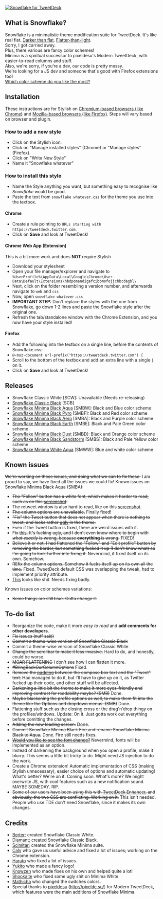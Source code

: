 [![Snowflake for TweetDeck](https://lh4.googleusercontent.com/-BWhQgIxSK3o/VEfFgg1x-LI/AAAAAAAACAU/DmN1YmAhxCM/w1200-h500-no/Snowflake_banner_blue.png)](http://fractalhexagon.net/dev/snowflake)


What is Snowflake?
-------------
Snowflake is a minimalistic theme modification suite for TweetDeck. It's like real flat. [Darker than flat](http://i.imgur.com/F8RAEcw.jpg). [Flatter-than-light](http://i.imgur.com/F8RAEcw.jpg).  
Sorry, I got carried away.  
Plus, there various are fancy color schemes!  
Minima is a spiritual successor to pixeldesu's Modern TweetDeck, with easier-to-read columns and stuff.  
Also, we're sorry, if you're a dev, our code is pretty messy.  
We're looking for a JS dev and someone that's good with Firefox extensions too!  
[Which color scheme do you like the most?](http://strawpoll.me/2823721/)  

## Installation

These instructions are for Stylish on [Chromium-based browsers (like Chrome)](https://chrome.google.com/webstore/detail/fjnbnpbmkenffdnngjfgmeleoegfcffe) and [Mozilla-based browsers (like Firefox)](https://addons.mozilla.org/en-US/firefox/addon/stylish/?src=external-userstyleshome). Steps will vary based on browser and plugin.

### How to add a new style

* Click on the Stylish icon.
* Click on "Manage installed styles" (Chrome) or "Manage styles" (Firefox).
* Click on "Write New Style"
* Name it "Snowflake whatever"

### How to install this style

* Name the Style anything you want, but something easy to recognise like *Snowflake* would be good.
* Paste the text from `snowflake whatever.css` for the theme you use into the textbox.

#### Chrome

* Create a rule pointing to `URLs starting with` `https://tweetdeck.twitter.com`.
* Click on **Save** and look at TweetDeck!

#### Chrome Web App (Extension)

This is a bit more work and does **NOT** require Stylish

* Download your stylesheet
* Open your file manager/explorer and navigate to `%UserProfile%\AppData\Local\Google\Chrome\User Data\Default\Extensions\hbdpomandigafcibbmofojjchbcdagbl\`
* Next, click on the folder resembling a version number, and afterwards navigate to `web` and `css`
* Now, open `snowflake whatever.css`
* **IMPORTANT STEP:** Don't replace the styles with the one from Snowflake, go down 1-2 lines and paste the Snowflake style after the original one.
* Refresh the tab/standalone window with the Chrome Extension, and you now have your style installed!

#### Firefox

* Add the following into the textbox on a single line, before the contents of Snowflake.css: 
* `@-moz-document url-prefix("https://tweetdeck.twitter.com") {`
* Scroll to the bottom of the textbox and add an extra line with a single `}` on it.
* Click on **Save** and look at TweetDeck!

Releases
-------------
- Snowflake Classic White [SCW]: Unavailable (Needs re-releasing)
- [Snowflake Classic Black](https://github.com/WinterReign/Snowflake/blob/master/snowflake%20classic%20black.css) [SCB]
- [Snowflake Minima Black Aqua](https://github.com/WinterReign/Snowflake/blob/master/snowflake%20minima%20black%20aqua.css) [SMBW]: Black and Blue color scheme
- [Snowflake Minima Black Pyro](https://github.com/WinterReign/Snowflake/blob/master/snowflake%20minima%20black%20pyro.css) [SMBF]: Black and Red color scheme
- [Snowflake Minima Black Aero](https://github.com/WinterReign/Snowflake/blob/master/snowflake%20minima%20black%20aero.css) [SMBA]: Black and Purple color scheme
- [Snowflake Minima Black Earth](https://github.com/WinterReign/Snowflake/blob/master/snowflake%20minima%20black%20earth.css) [SMBE]: Black and Pale Green color scheme
- [Snowflake Minima Black Dust](https://github.com/WinterReign/Snowflake/blob/master/snowflake%20minima%20black%dust.css) [SMBD]: Black and Orange color scheme
- [Snowflake Minima Black Sandstorm](https://github.com/WinterReign/Snowflake/blob/master/snowflake%20minima%20black%20sandstorm.css) [SMBS]: Black and Pale Yellow color scheme
- [Snowflake Minima White Aqua](https://github.com/WinterReign/Snowflake/blob/master/snowflake%20minima%20white%20aqua.css) [SMWW]: Blue and white color scheme

Known issues
-------------
~~We're working on these issues, and doing what we can to fix these.~~ I am proud to say, we have fixed all the issues we could fix!
Known issues on Snowflake Minima Black Aqua (SMBA):
- ~~The "Follow" button has a white font, which makes it harder to read, such as on this [screenshot](http://i.imgur.com/IZfNAt9.png).~~
- ~~The retweet window is also hard to read, like on this [screenshot](http://i.imgur.com/srcyrHj.png).~~
- ~~The column options are unavailable.~~ Finally fixed!
- ~~"Fix" the Tweet button that does not appear when there is nothing to tweet, and looks rather [ugly](http://i.imgur.com/4Iz1n7S.png) in the theme.~~
- Even if the Tweet button is fixed, there are weird issues with it.
- ~~Fix [this](http://i.imgur.com/6LAN0jy.png). It's fucking ugly, and I don't even know where to begin with *what exactly* is wrong, because **everything** is wrong.~~ FIXED!
- ~~Believe it or not, I had flattened the "Follow" and "Edit profile" button by removing the border, but something fucked it up (I don't know what) so I'm going to look further into fixing it.~~ Nevermind, it fixed itself on its own. Somehow.
- ~~REfix the column options. Somehow it fucks itself up on its own all the time.~~ Fixed. TweetDeck default CSS was overlapping the tweak, had to implement priority attribute.
- [This](https://a.pomf.se/ywkrxb.png) looks like shit. Needs fixing badly.

Known issues on color schemes variations:
- ~~Some things are still blue. Gotta change it.~~

To-do list
-------------

- Reorganize the code, make it more *easy to read* and **add comments for other developers**.
- ~~Fix issues (nuff said)~~
- ~~Commit a theme-wise version of Snowflake Classic Black~~
- Commit a theme-wise version of Snowflake Classic White
- ~~Change the scrollbar to make it less invasive.~~ Hard to do, and honestly, could be worse.
- ~~MOAR FLATTENING~~ I don't see how I can flatten it more.
- ~~#BringBackOurColumnOptions~~ Fixed.
- ~~Remove the [padding](http://i.imgur.com/nKjHJ8A.png) between the compose box text and the "Tweet" text.~~ Had managed to do it, but I'll have to give up on it, as Twitter fucked up their code, and other stuff will be affected.
- ~~Darkening a little bit the theme to make it more eyes-friendly and improving contrast for readability maybe? (SMB)~~ Done.
- ~~Maybe blackening the profile options as well, to make them fit into the theme like the Options and dropdown menus. (SMB)~~ Done.
- Flattening stuff such as the closing cross or the drag'n'drop thingy on the profiles/windows. Update: On it. Just gotta work out everything before comitting the changes.
- ~~Adding the new loading screen.~~ Done.
- ~~Commit Snowflake Minima Black Fire and rename Snowflake Minima Black to Aqua.~~ Done. Fire still needs fixes.
- ~~[Would you like to see the font change?](http://strawpoll.me/2823751)~~ Nevermind, fonts will be implemented as an option.
- Instead of darkening the background when you open a profile, make it blurry. This seems a little bit tricky to do. Might need JS injection to do the work.
- Create a Chrome extension! Automatic implementation of CSS (making Stylish unnecessary), easier choice of options and automatic updating! What's better? We're on it. Coming soon. What's more? We might overwrite JS, with cool features such as a new notification sound. MAYBE SOMEDAY. RIP.
- ~~Some of our users have been using this with [TweetDeck Enhancer](https://github.com/ryandolan123/TweetDeck-Enhancer), and obviously, the two CSS are conflicting. Working on it.~~ This isn't needed. People who use TDE don't need Snowflake, since it makes its own changes.

Credits
-------------

- [Berter](http://twitter.com/BerterTheBoss); created Snowflake Classic White.
- [Diamant](http://twitter.com/diamantlefou); created Snowflake Classic Black.
- [Scimitar](http://twitter.com/wplanetary); created the Snowflake Minima suite.
- [Calv](http://twitter.com/calvcoll) who gave us useful advice and fixed a lot of issues; working on the Chrome extension.
- [Haruto](http://twitter.com/LordHaruto) who fixed a lot of issues.
- [Yukito](http://twitter.com/Yukito_kun_) who made a fancy logo!
- [Knowzen](http://twitter.com/Knowzen) who made fixes on his own and helped quite a lot!
- [Shookaite](http://twitter.com/Shookaite) who fixed some ugly shit on Minima White.
- [Mathicha](https://github.com/Mathicha) who changed the switches colors.
- Special thanks to [pixeldesu](http://twitter.com/pixeldesu) (http://pixelde.su/) for Modern TweetDeck, which features were the main additions of Snowflake Minima.
